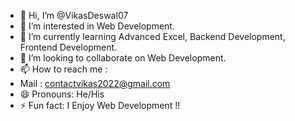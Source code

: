 - 👋 Hi, I’m @VikasDeswal07
- 👀 I’m interested in Web Development.
- 🌱 I’m currently learning Advanced Excel, Backend Development, Frontend Development.
- 💞️ I’m looking to collaborate on Web Development.
- 📫 How to reach me :
- Mail : contactvikas2022@gmail.com
- 😄 Pronouns: He/His
- ⚡ Fun fact: I Enjoy Web Development !!

<!---
VikasDeswal07/VikasDeswal07 is a ✨ special ✨ repository because its `README.md` (this file) appears on your GitHub profile.
You can click the Preview link to take a look at your changes.
--->

